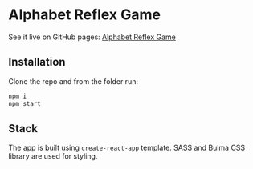 # Alphabet Reflex Game

See it live on GitHub pages: [Alphabet Reflex Game](https://nikmargit.github.io/alphabet-reflex-game/)

## Installation

Clone the repo and from the folder run:

```bash
npm i
npm start
```

## Stack

The app is built using `create-react-app` template. SASS and Bulma CSS library are used for styling.
